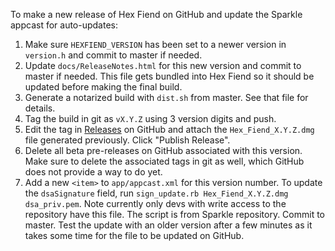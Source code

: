 To make a new release of Hex Fiend on GitHub and update the Sparkle appcast for auto-updates:

1. Make sure `HEXFIEND_VERSION` has been set to a newer version in `version.h` and commit to master if needed.
2. Update `docs/ReleaseNotes.html` for this new version and commit to master if needed. This file gets bundled into Hex Fiend so it should be updated before making the final build.
3. Generate a notarized build with `dist.sh` from master. See that file for details.
4. Tag the build in git as `vX.Y.Z` using 3 version digits and push.
5. Edit the tag in [Releases](https://github.com/HexFiend/HexFiend/releases) on GitHub and attach the `Hex_Fiend_X.Y.Z.dmg` file generated previously. Click "Publish Release".
6. Delete all beta pre-releases on GitHub associated with this version. Make sure to delete the associated tags in git as well, which GitHub does not provide a way to do yet.
7. Add a new `<item>` to `app/appcast.xml` for this version number. To update the `dsaSignature` field, run `sign_update.rb Hex_Fiend_X.Y.Z.dmg dsa_priv.pem`. Note currently only devs with write access to the repository have this file. The script is from Sparkle repository. Commit to master. Test the update with an older version after a few minutes as it takes some time for the file to be updated on GitHub.